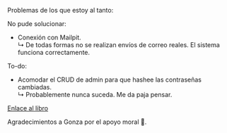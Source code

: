 Problemas de los que estoy al tanto:

No pude solucionar:
  - Conexión con Mailpit. <br/>
↳ De todas formas no se realizan envíos de correo reales. El sistema funciona correctamente.

To-do:
  - Acomodar el CRUD de admin para que hashee las contraseñas cambiadas. <br/>
↳ Probablemente nunca suceda. Me da paja pensar.

<a href="https://symfony.com/doc/6.4/the-fast-track/en/index.html">Enlace al libro</a>

Agradecimientos a Gonza por el apoyo moral 🤠.
